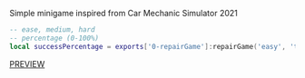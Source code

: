Simple minigame inspired from Car Mechanic Simulator 2021
```lua
-- ease, medium, hard
-- percentage (0-100%)
local successPercentage = exports['0-repairGame']:repairGame('easy', 'text')
```
[PREVIEW](https://streamable.com/3nbj7c)
